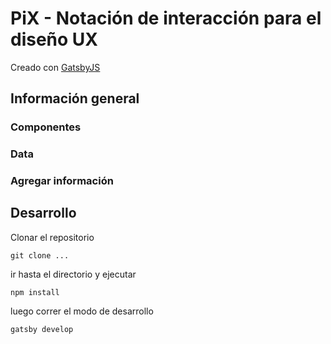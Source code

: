 # PiX - Notación de interacción para el diseño UX

Creado con [GatsbyJS](https://www.gatsbyjs.com)

## Información general
### Componentes
### Data
### Agregar información

## Desarrollo
Clonar el repositorio
```
git clone ...
```

ir hasta el directorio y ejecutar
```
npm install
```

luego correr el modo de desarrollo
```
gatsby develop
```